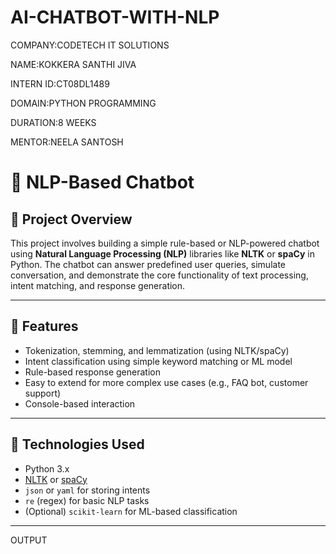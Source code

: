 # AI-CHATBOT-WITH-NLP

COMPANY:CODETECH IT SOLUTIONS

NAME:KOKKERA SANTHI JIVA

INTERN ID:CT08DL1489

DOMAIN:PYTHON PROGRAMMING

DURATION:8 WEEKS

MENTOR:NEELA SANTOSH

# 🤖 NLP-Based Chatbot

## 📌 Project Overview

This project involves building a simple rule-based or NLP-powered chatbot using **Natural Language Processing (NLP)** libraries like **NLTK** or **spaCy** in Python. The chatbot can answer predefined user queries, simulate conversation, and demonstrate the core functionality of text processing, intent matching, and response generation.

---

## 🚀 Features

- Tokenization, stemming, and lemmatization (using NLTK/spaCy)
- Intent classification using simple keyword matching or ML model
- Rule-based response generation
- Easy to extend for more complex use cases (e.g., FAQ bot, customer support)
- Console-based interaction

---

## 🧠 Technologies Used

- Python 3.x
- [NLTK](https://www.nltk.org/) or [spaCy](https://spacy.io/)
- `json` or `yaml` for storing intents
- `re` (regex) for basic NLP tasks
- (Optional) `scikit-learn` for ML-based classification

---

OUTPUT


